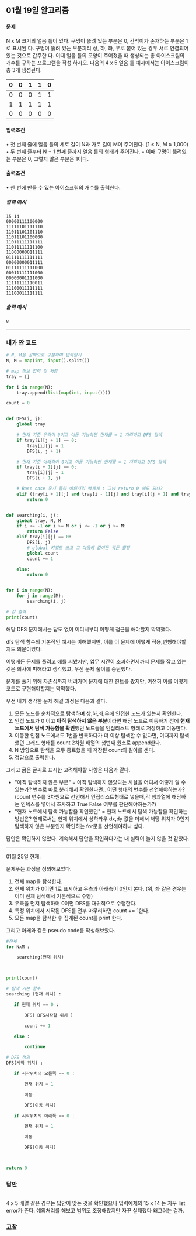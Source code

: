 ## 01월 19일 알고리즘



#### 문제

N x M 크기의 얼음 틀이 있다. 구멍이 뚫려 있는 부분은 0, 칸막이가 존재하는 부분은 1로 표시된 다. 구멍이 뚫려 있는 부분끼리 상, 하, 좌, 우로 붙어 있는 경우 서로 연결되어 있는 것으로 간주한 다. 이때 얼음 틀의 모양이 주어졌을 때 생성되는 총 아이스크림의 개수를 구하는 프로그램을 작성 하시오. 다음의 4 x 5 얼음 틀 예시에서는 아이스크림이 총 3개 생성된다.



|  0   |  0   |  1   |  1   |  0   |
| :--: | :--: | :--: | :--: | :--: |
|  0   |  0   |  0   |  1   |  1   |
|  1   |  1   |  1   |  1   |  1   |
|  0   |  0   |  0   |  0   |  0   |






#### 입력조건

• 첫 번째 줄에 얼음 틀의 세로 길이 N과 가로 길이 M이 주어진다. (1 ≤ N, M ≤ 1,000)
• 두 번째 줄부터 N + 1 번째 줄까지 얼음 틀의 형태가 주어진다.
• 이때 구멍이 뚫려있는 부분은 0, 그렇지 않은 부분은 1이다.

#### 출력조건

• 한 번에 만들 수 있는 아이스크림의 개수를 출력한다.

##### 입력 예시

```
15 14
00000111100000
11111101111110
11011101101110
11011101100000
11011111111111
11011111111100
11000000011111
01111111111111
00000000011111
01111111111000
00011111111000
00000001111000
11111111110011
11100011111111
11100011111111
```





##### 출력 예시

```
8
```





--------



### 내가 짠 코드

```python
# N, M을 공백으로 구분하여 입력받기
N, M = map(int, input().split())

# map 정보 입력 및 저장
tray = []

for i in range(N):
    tray.append(list(map(int, input())))

count = 0


def DFS(i, j):
    global tray

    # 현재 기준 우측이 0이고 이동 가능하면 현재를 = 1 처리하고 DFS 탐색
    if tray[i][j + 1] == 0:
        tray[i][j] = 1
        DFS(i, j + 1)

    # 현재 기준 아래측이 0이고 이동 가능하면 현재를 = 1 처리하고 DFS 탐색
    if tray[i + 1][j] == 0:
        tray[i][j] = 1
        DFS(i + 1, j)

    # Base case 혹시 몰라 예외처리 빡세게 : 그냥 return 0 해도 되나?
    elif (tray[i + 1][j] and tray[i - 1][j] and tray[i][j + 1] and tray[i][j - 1]) != 0:
        return 0


def searching(i, j):
    global tray, N, M
    if i <= -1 or i >= N or j <= -1 or j >= M:
        return False
    elif tray[i][j] == 0:
        DFS(i, j)
        # global 키워드 쓰고 그 다음에 값이든 뭐든 할당
        global count
        count += 1

    else:
        return 0


for i in range(N):
    for j in range(M):
        searching(i, j)

# 값 출력
print(count)
```

해당 DFS 문제에서는 답도 없이 어디서부터 어떻게 접근을 해야할지 막막했다.

dfs 탐색 함수의 기본적인 예시는 이해했지만, 이를 이 문제에 어떻게 적용,변형해야할지도 의문이었다.

어떻게든 문제를 풀려고 애를 써봤지만, 업무 시간이 초과하면서까지 문제를 잡고 있는 것은 회사에 피해라고 생각했고, 우선 문제 풀이를 중단했다.

문제를 풀기 위해 자존심까지 버려가며 문제에 대한 힌트를 봤지만, 여전히 이를 어떻게 코드로 구현해야할지는 막막했다.

우선 내가 생각한 문제 해결 과정은 다음과 같다.

1. 모든 노드를 순차적으로 탐색하며 상,하,좌,우에 인접한 노드가 있는지 확인한다.
2. 인접 노드가 0 이고 **아직 탐색하지 않은 부분**이라면 해당 노드로 이동하기 전에 **현재 노드에서 탐색 가능함을 확인**했던 노드들을 인접리스트 형태로 저장하고 이동한다.
3. 이동한 인접 노드에서도 1번을 반복하다가 더 이상 탐색할 수 없다면, 이때까지 탐색했던 그래프 형태를 count 2차원 배열의 첫번째 원소로 append한다.
4.  N 방향으로 탐색을 모두 종료했을 때 저장된 count의 길이를 센다.
5. 정답으로 출력한다.



그리고 굵은 글씨로 표시한 고려해야할 사항은 다음과 같다.

- "아직 탐색하지 않은 부분" = 아직 탐색하지 않았다는 사실을 어디서 어떻게 알 수 있는가? 변수로 따로 분리해서 확인한다면.. 어떤 형태의 변수를 선언해야하는가? (count 변수를 3차원으로 선언해서 인접리스트형태로 넣을때,각 행과열에 해당하는 인덱스를 넣어서 조사하고 True False 여부를 판단해야하는가?)
- "현재 노드에서 탐색 가능함을 확인했던" = 현재 노드에서 탐색 가능함을 확인하는 방법은? 현재로써는 현재 위치에서 상하좌우 dx,dy 값을 더해서 해당 위치가 0인지 탐색하지 않은 부분인지 확인하는 for문을 선언해야하나 싶다.



답안은 확인하지 않았다. 계속해서 답안을 확인하다가는 내 실력이 늘지 않을 것 같았다.

----------

01월 25일 현재:

문제푸는 과정을 정의해보았다. 
1. 전체 map을 탐색한다.
2. 현재 위치가 0이면 1로 표시하고 우측과 아래측이 0인지 본다.
(위, 좌 같은 경우는 이미 전체 탐색에서 기본적으로 수행)
3. 우측을 먼저 탐색하며 0이면 DFS를 재귀적으로 수행한다.
4. 특정 위치에서 시작된 DFS를 전부 마무리하면 count += 1한다.
5. 모든 map을 탐색한 후 집계된 count를 print 한다.

그리고 아래와 같은 pseudo code를 작성해보았다.
```python
#전체
for NxM : 

	searching(현재 위치)



print(count)
```

```python
# 탐색 기본 함수
searching (현재 위치) : 

​	if 현재 위치 == 0 :

​		DFS( DFS시작할 위치 )

​		count += 1

​	else : 

​		continue
```

```python
# DFS 정의
DFS(시작 위치) :

​	if 시작위치의 오른쪽 == 0 :

​		현재 위치 = 1

​		이동

​		DFS(이동 위치)

​	if 시작위치의 아래쪽 == 0 :

​		현재 위치 = 1

​		이동

​		DFS(이동 위치)



return 0
```






### 답안



```python

```


4 x 5 배열 같은 경우는 답안이 맞는 것을 확인했으나 입력예제의 15 x 14 는 자꾸 list error가 뜬다.
예외처리를 해보고 범위도 조정해봤지만 자꾸 실패했다 왜그러는 걸까.






### 고찰
